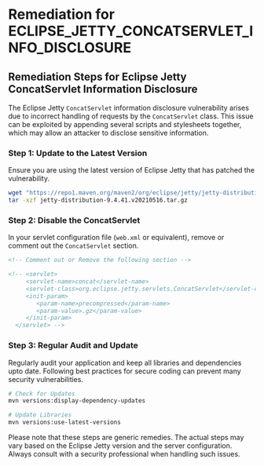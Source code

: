 # Remediation for ECLIPSE_JETTY_CONCATSERVLET_INFO_DISCLOSURE

## Remediation Steps for Eclipse Jetty ConcatServlet Information Disclosure

The Eclipse Jetty `ConcatServlet` information disclosure vulnerability arises due to incorrect handling of requests by the `ConcatServlet` class. This issue can be exploited by appending several scripts and stylesheets together, which may allow an attacker to disclose sensitive information.

### Step 1: Update to the Latest Version
Ensure you are using the latest version of Eclipse Jetty that has patched the vulnerability.

```bash
wget "https://repo1.maven.org/maven2/org/eclipse/jetty/jetty-distribution/9.4.41.v20210516/jetty-distribution-9.4.41.v20210516.tar.gz"
tar -xzf jetty-distribution-9.4.41.v20210516.tar.gz
```
### Step 2: Disable the ConcatServlet

In your servlet configuration file (`web.xml` or equivalent), remove or comment out the `ConcatServlet` section.

```xml
<!-- Comment out or Remove the following section -->

<!-- <servlet>   
     <servlet-name>concat</servlet-name>
     <servlet-class>org.eclipse.jetty.servlets.ConcatServlet</servlet-class>
     <init-param>
        <param-name>precompressed</param-name>
        <param-value>.gz</param-value>
     </init-param>
  </servlet> -->
```

### Step 3: Regular Audit and Update

Regularly audit your application and keep all libraries and dependencies upto date. Following best practices for secure coding can prevent many security vulnerabilities.

```bash
# Check for Updates
mvn versions:display-dependency-updates

# Update Libraries
mvn versions:use-latest-versions
```

Please note that these steps are generic remedies. The actual steps may vary based on the Eclipse Jetty version and the server configuration. Always consult with a security professional when handling such issues.